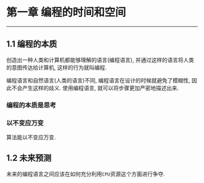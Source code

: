 # 第一章 编程的时间和空间

---

## 1.1 编程的本质

创造出一种人类和计算机都能够理解的语言(编程语言), 并通过这样的语言将人类的意图传达给计算机, 这样的行为就叫编程.

编程语言和自然语言(人类的语言)不同, 编程语言在设计的时候就避免了模糊性, 因此不会产生这样的歧义. 使用编程语言, 就可以将步骤更加严密地描述出来.

### 编程的本质是思考

### 以不变应万变

算法能以不变应万变.

## 1.2 未来预测

未来的编程语言之间应该在如何充分利用`CPU`资源这个方面进行争夺.